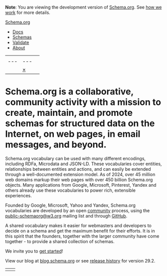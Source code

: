 **Note**: You are viewing the development
version of [Schema.org](https://schema.org/).
See [how we work](https://schema.org/docs/howwework.html) for more details.

[Schema.org](https://schema.org/)

- [Docs](https://schema.org/docs/documents.html)
- [Schemas](https://schema.org/docs/schemas.html)
- [Validate](https://validator.schema.org/)
- [About](https://schema.org/docs/about.html)

|     |     |     |
| --- | --- | --- |
| |     |     |
| --- | --- |
|  | [×](javascript:void(0) "Clear search box") | | search |  |

# Schema.org is a collaborative, community activity with a mission to create,  maintain, and promote schemas for structured data on the  Internet, on web pages, in email messages, and beyond.

Schema.org vocabulary can be used with many different encodings,
including RDFa, Microdata and JSON-LD. These vocabularies cover
entities, relationships between entities and actions, and can
easily be extended through a well-documented extension model.
As of 2024, over 45 million web domains markup their web pages with
over 450 billion Schema.org objects.
Many applications from Google, Microsoft, Pinterest, Yandex and others
already use these vocabularies to power rich, extensible experiences.


Founded by Google, Microsoft, Yahoo and Yandex,
Schema.org vocabularies are developed by an open [community](https://www.w3.org/community/schemaorg) process,
using the [public-schemaorg@w3.org](http://lists.w3.org/Archives/Public/public-schemaorg)
mailing list and through [GitHub](http://github.com/schemaorg/schemaorg).


A shared vocabulary makes it easier for webmasters and developers to decide
on a schema and get the maximum benefit for their efforts.
It is in this spirit that the founders, together with the
larger community have come together - to provide a shared collection of schemas.


We invite you to [get started](https://schema.org/docs/gs.html)!


View our blog at [blog.schema.org](http://blog.schema.org/) or see [release history](https://schema.org/docs/releases.html) for version 29.2.


|     |     |
| --- | --- |
|  |  |